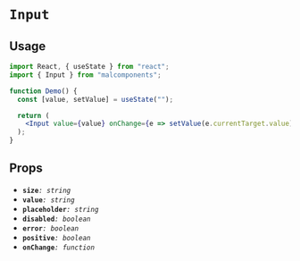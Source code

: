 # `Input`

## Usage

```jsx
import React, { useState } from "react";
import { Input } from "malcomponents";

function Demo() {
  const [value, setValue] = useState("");

  return (
    <Input value={value} onChange={e => setValue(e.currentTarget.value)} />
  );
}
```

## Props

- **`size`**_`: string`_
- **`value`**_`: string`_
- **`placeholder`**_`: string`_
- **`disabled`**_`: boolean`_
- **`error`**_`: boolean`_
- **`positive`**_`: boolean`_
- **`onChange`**_`: function`_
